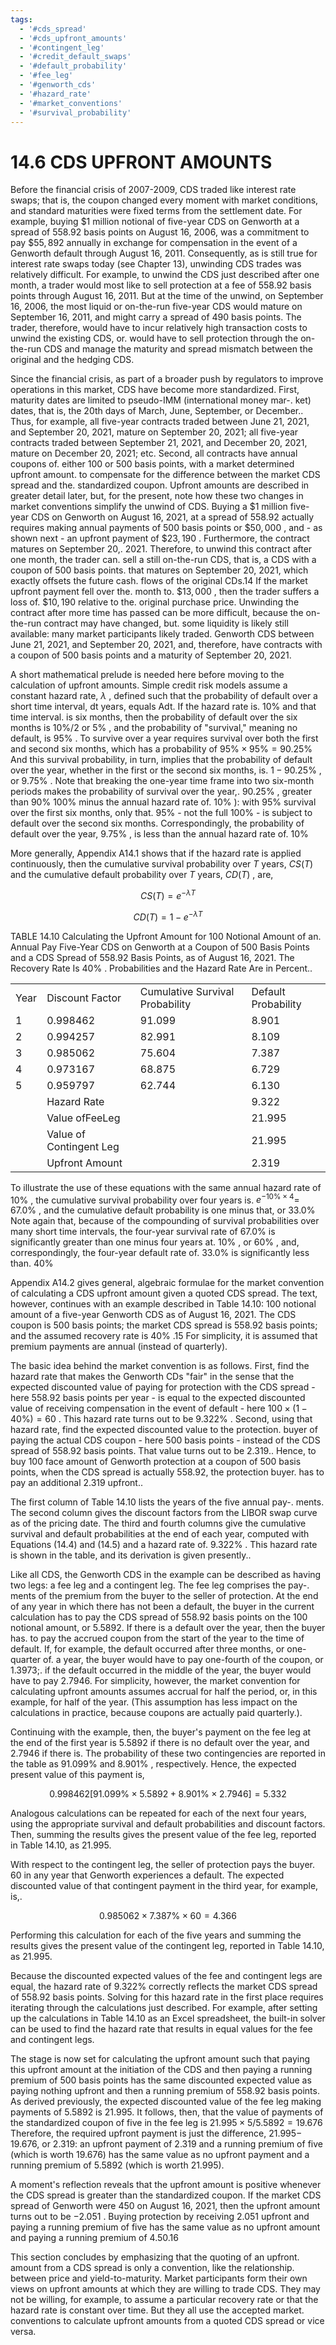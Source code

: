 ```yaml
---
tags:
  - '#cds_spread'
  - '#cds_upfront_amounts'
  - '#contingent_leg'
  - '#credit_default_swaps'
  - '#default_probability'
  - '#fee_leg'
  - '#genworth_cds'
  - '#hazard_rate'
  - '#market_conventions'
  - '#survival_probability'
---
```

# 14.6 CDS UPFRONT AMOUNTS  

Before the financial crisis of 2007-2009, CDS traded like interest rate swaps; that is, the coupon changed every moment with market conditions, and standard maturities were fixed terms from the settlement date. For example, buying $\$1$ million notional of five-year CDS on Genworth at a spread of 558.92 basis points on August 16, 2006, was a commitment to pay $\$55,892$ annually in exchange for compensation in the event of a Genworth default through August 16, 2011. Consequently, as is still true for interest rate swaps today (see Chapter 13), unwinding CDS trades was relatively difficult. For example, to unwind the CDS just described after one month, a trader would most like to sell protection at a fee of 558.92 basis points through August 16, 2011. But at the time of the unwind, on September 16, 2006, the most liquid or on-the-run five-year CDS would mature on September 16, 2011, and might carry a spread of 490 basis points. The trader, therefore, would have to incur relatively high transaction costs to unwind the existing CDS, or. would have to sell protection through the on-the-run CDS and manage the maturity and spread mismatch between the original and the hedging CDS.  

Since the financial crisis, as part of a broader push by regulators to improve operations in this market, CDS have become more standardized. First, maturity dates are limited to pseudo-IMM (international money mar-. ket) dates, that is, the 20th days of March, June, September, or December.. Thus, for example, all five-year contracts traded between June 21, 2021, and September 20, 2021, mature on September 20, 2021; all five-year contracts traded between September 21, 2021, and December 20, 2021, mature on December 20, 2021; etc. Second, all contracts have annual coupons of. either 100 or 500 basis points, with a market determined upfront amount. to compensate for the difference between the market CDS spread and the. standardized coupon. Upfront amounts are described in greater detail later, but, for the present, note how these two changes in market conventions simplify the unwind of CDS. Buying a $\$1$ million five-year CDS on Genworth on August 16, 2021, at a spread of 558.92 actually requires making annual payments of 500 basis points or $\$50,000$ , and - as shown next - an upfront payment of $\$23,190$ . Furthermore, the contract matures on September 20,. 2021. Therefore, to unwind this contract after one month, the trader can. sell a still on-the-run CDS, that is, a CDS with a coupon of 500 basis points. that matures on September 20, 2021, which exactly offsets the future cash. flows of the original CDs.14 If the market upfront payment fell over the. month to. $\$13,000$ , then the trader suffers a loss of. $\$10,190$ relative to the. original purchase price. Unwinding the contract after more time has passed can be more difficult, because the on-the-run contract may have changed, but. some liquidity is likely still available: many market participants likely traded. Genworth CDS between June 21, 2021, and September 20, 2021, and, therefore, have contracts with a coupon of 500 basis points and a maturity of September 20, 2021.  

A short mathematical prelude is needed here before moving to the calculation of upfront amounts. Simple credit risk models assume a constant hazard rate, $\lambda$ , defined such that the probability of default over a short time interval, dt years, equals Adt. If the hazard rate is. $10\%$ and that time interval. is six months, then the probability of default over the six months is $10\%/2$ or $5\%$ , and the probability of "survival," meaning no default, is $95\%$ . To survive over a year requires survival over both the first and second six months, which has a probability of $95\%\times95\%=90.25\%$ And this survival probability, in turn, implies that the probability of default over the year, whether in the first or the second six months, is. $1-90.25\%$ , or $9.75\%$ . Note that breaking the one-year time frame into two six-month periods makes the probability of survival over the year,. $90.25\%$ , greater than $90\%$ $100\%$ minus the annual hazard rate of. $10\%$ ): with $95\%$ survival over the first six months, only that. $95\%$ - not the full $100\%$ - is subject to default over the second six months. Correspondingly, the probability of default over the year, $9.75\%$ , is less than the annual hazard rate of. $10\%$  

More generally, Appendix A14.1 shows that if the hazard rate is applied continuously, then the cumulative survival probability over $T$ years, $C S(T)$ and the cumulative default probability over $T$ years, $C D(T)$ , are,  

$$
C S(T)=e^{-\lambda T}
$$  

$$
C D(T)=1-e^{-\lambda T}
$$  

TABLE 14.10  Calculating the Upfront Amount for 100 Notional Amount of an. Annual Pay Five-Year CDS on Genworth at a Coupon of 500 Basis Points and a CDS Spread of 558.92 Basis Points, as of August 16, 2021. The Recovery Rate Is $40\%$ . Probabilities and the Hazard Rate Are in Percent..   


<html><body><table><tr><td>Year</td><td>Discount Factor</td><td>Cumulative Survival Probability</td><td>Default Probability</td></tr><tr><td>1</td><td>0.998462</td><td>91.099</td><td>8.901</td></tr><tr><td>2</td><td>0.994257</td><td>82.991</td><td>8.109</td></tr><tr><td>3</td><td>0.985062</td><td>75.604</td><td>7.387</td></tr><tr><td>4</td><td>0.973167</td><td>68.875</td><td>6.729</td></tr><tr><td>5</td><td>0.959797</td><td>62.744</td><td>6.130</td></tr><tr><td></td><td>Hazard Rate</td><td></td><td>9.322</td></tr><tr><td></td><td>Value ofFeeLeg</td><td></td><td>21.995</td></tr><tr><td></td><td>Value of Contingent Leg</td><td></td><td>21.995</td></tr><tr><td></td><td>Upfront Amount</td><td></td><td>2.319</td></tr></table></body></html>  

To illustrate the use of these equations with the same annual hazard rate of $10\%$ , the cumulative survival probability over four years is. $e^{-10\%\times4}=$ $67.0\%$ , and the cumulative default probability is one minus that, or $33.0\%$ Note again that, because of the compounding of survival probabilities over many short time intervals, the four-year survival rate of $67.0\%$ is significantly greater than one minus four years at. $10\%$ , or $60\%$ , and, correspondingly, the four-year default rate of. $33.0\%$ is significantly less than. $40\%$  

Appendix A14.2 gives general, algebraic formulae for the market convention of calculating a CDS upfront amount given a quoted CDS spread. The text, however, continues with an example described in Table 14.10: 100 notional amount of a five-year Genworth CDS as of August 16, 2021. The CDS coupon is 500 basis points; the market CDS spread is 558.92 basis points; and the assumed recovery rate is $40\%$ .15 For simplicity, it is assumed that premium payments are annual (instead of quarterly).  

The basic idea behind the market convention is as follows. First, find the hazard rate that makes the Genworth CDs "fair" in the sense that the expected discounted value of paying for protection with the CDS spread - here 558.92 basis points per year - is equal to the expected discounted value of receiving compensation in the event of default - here $100\times(1-40\%)=60$ . This hazard rate turns out to be $9.322\%$ . Second, using that hazard rate, find the expected discounted value to the protection. buyer of paying the actual CDS coupon - here 500 basis points - instead of the CDS spread of 558.92 basis points. That value turns out to be 2.319.. Hence, to buy 100 face amount of Genworth protection at a coupon of 500 basis points, when the CDS spread is actually 558.92, the protection buyer. has to pay an additional 2.319 upfront..  

The first column of Table 14.10 lists the years of the five annual pay-. ments. The second column gives the discount factors from the LIBOR swap curve as of the pricing date. The third and fourth columns give the cumulative survival and default probabilities at the end of each year, computed with Equations (14.4) and (14.5) and a hazard rate of. $9.322\%$ . This hazard rate is shown in the table, and its derivation is given presently..  

Like all CDS, the Genworth CDS in the example can be described as having two legs: a fee leg and a contingent leg. The fee leg comprises the pay-. ments of the premium from the buyer to the seller of protection. At the end of any year in which there has not been a default, the buyer in the current calculation has to pay the CDS spread of 558.92 basis points on the 100 notional amount, or 5.5892. If there is a default over the year, then the buyer has. to pay the accrued coupon from the start of the year to the time of default. If, for example, the default occurred after three months, or one-quarter of. a year, the buyer would have to pay one-fourth of the coupon, or 1.3973;. if the default occurred in the middle of the year, the buyer would have to pay 2.7946. For simplicity, however, the market convention for calculating upfront amounts assumes accrual for half the period, or, in this example, for half of the year. (This assumption has less impact on the calculations in practice, because coupons are actually paid quarterly.).  

Continuing with the example, then, the buyer's payment on the fee leg at the end of the first year is 5.5892 if there is no default over the year, and 2.7946 if there is. The probability of these two contingencies are reported in the table as $91.099\%$ and $8.901\%$ , respectively. Hence, the expected present value of this payment is,  

$$
0.998462[91.099\%\times5.5892+8.901\%\times2.7946]=5.332
$$  

Analogous calculations can be repeated for each of the next four years, using the appropriate survival and default probabilities and discount factors. Then, summing the results gives the present value of the fee leg, reported in Table 14.10, as 21.995.  

With respect to the contingent leg, the seller of protection pays the buyer. 60 in any year that Genworth experiences a default. The expected discounted value of that contingent payment in the third year, for example, is,.  

$$
0.985062\times7.387\%\times60=4.366
$$  

Performing this calculation for each of the five years and summing the results gives the present value of the contingent leg, reported in Table 14.10, as 21.995.  

Because the discounted expected values of the fee and contingent legs are equal, the hazard rate of $9.322\%$ correctly reflects the market CDS spread of 558.92 basis points. Solving for this hazard rate in the first place requires iterating through the calculations just described. For example, after setting up the calculations in Table 14.10 as an Excel spreadsheet, the built-in solver can be used to find the hazard rate that results in equal values for the fee and contingent legs.  

The stage is now set for calculating the upfront amount such that paying this upfront amount at the initiation of the CDS and then paying a running premium of 500 basis points has the same discounted expected value as paying nothing upfront and then a running premium of 558.92 basis points. As derived previously, the expected discounted value of the fee leg making payments of 5.5892 is 21.995. It follows, then, that the value of payments of the standardized coupon of five in the fee leg is $21.995\times5/5.5892=19.676$ Therefore, the required upfront payment is just the difference, $21.995-$ 19.676, or 2.319: an upfront payment of 2.319 and a running premium of five (which is worth 19.676) has the same value as no upfront payment and a running premium of 5.5892 (which is worth 21.995).  

A moment's reflection reveals that the upfront amount is positive whenever the CDS spread is greater than the standardized coupon. If the market CDS spread of Genworth were 450 on August 16, 2021, then the upfront amount turns out to be $-2.051$ . Buying protection by receiving 2.051 upfront and paying a running premium of five has the same value as no upfront amount and paying a running premium of 4.50.16  

This section concludes by emphasizing that the quoting of an upfront. amount from a CDS spread is only a convention, like the relationship. between price and yield-to-maturity. Market participants form their own views on upfront amounts at which they are willing to trade CDS. They may not be willing, for example, to assume a particular recovery rate or that the hazard rate is constant over time. But they all use the accepted market. conventions to calculate upfront amounts from a quoted CDS spread or vice versa.  
